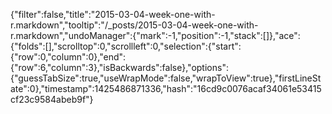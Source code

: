 {"filter":false,"title":"2015-03-04-week-one-with-r.markdown","tooltip":"/_posts/2015-03-04-week-one-with-r.markdown","undoManager":{"mark":-1,"position":-1,"stack":[]},"ace":{"folds":[],"scrolltop":0,"scrollleft":0,"selection":{"start":{"row":0,"column":0},"end":{"row":6,"column":3},"isBackwards":false},"options":{"guessTabSize":true,"useWrapMode":false,"wrapToView":true},"firstLineState":0},"timestamp":1425486871336,"hash":"16cd9c0076acaf34061e53415cf23c9584abeb9f"}
